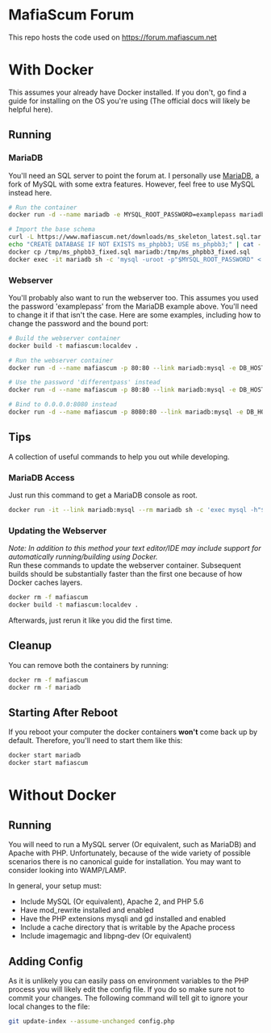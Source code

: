 # MafiaScum Forum
This repo hosts the code used on https://forum.mafiascum.net

# With Docker
This assumes your already have Docker installed. If you don't, go find a guide for installing on the OS you're using (The official docs will likely be helpful here).

## Running

### MariaDB
You'll need an SQL server to point the forum at. I personally use [MariaDB](https://mariadb.org/), a fork of MySQL with some extra features. However, feel free to use MySQL instead here.
```bash
# Run the container
docker run -d --name mariadb -e MYSQL_ROOT_PASSWORD=examplepass mariadb:latest

# Import the base schema
curl -L https://www.mafiascum.net/downloads/ms_skeleton_latest.sql.tar.gz | tar -xz -C /tmp/
echo "CREATE DATABASE IF NOT EXISTS ms_phpbb3; USE ms_phpbb3;" | cat - /tmp/ms_phpbb3_skeleton.sql > /tmp/ms_phpbb3_fixed.sql
docker cp /tmp/ms_phpbb3_fixed.sql mariadb:/tmp/ms_phpbb3_fixed.sql
docker exec -it mariadb sh -c 'mysql -uroot -p"$MYSQL_ROOT_PASSWORD" < /tmp/ms_phpbb3_fixed.sql'
```

### Webserver
You'll probably also want to run the webserver too. This assumes you used the password 'examplepass' from the MariaDB example above. You'll need to change it if that isn't the case. Here are some examples, including how to change the password and the bound port:
```bash
# Build the webserver container
docker build -t mafiascum:localdev .

# Run the webserver container
docker run -d --name mafiascum -p 80:80 --link mariadb:mysql -e DB_HOST=mysql -e DB_PORT=3306 -e DB_NAME=ms_phpbb3 -e DB_USER=root -e DB_PASS=examplepass -e SITE_CHAT_URL=ws://localhost:4241 mafiascum:localdev

# Use the password 'differentpass' instead
docker run -d --name mafiascum -p 80:80 --link mariadb:mysql -e DB_HOST=mysql -e DB_PORT=3306 -e DB_NAME=ms_phpbb3 -e DB_USER=root -e DB_PASS=differentpass -e SITE_CHAT_URL=ws://localhost:4241 mafiascum:localdev

# Bind to 0.0.0.0:8080 instead
docker run -d --name mafiascum -p 8080:80 --link mariadb:mysql -e DB_HOST=mysql -e DB_PORT=3306 -e DB_NAME=ms_phpbb3 -e DB_USER=root -e DB_PASS=examplepass -e SITE_CHAT_URL=ws://localhost:4241 mafiascum:localdev
```

## Tips
A collection of useful commands to help you out while developing.

### MariaDB Access
Just run this command to get a MariaDB console as root.
```bash
docker run -it --link mariadb:mysql --rm mariadb sh -c 'exec mysql -h"$MYSQL_PORT_3306_TCP_ADDR" -P"$MYSQL_PORT_3306_TCP_PORT" -uroot -p"$MYSQL_ENV_MYSQL_ROOT_PASSWORD"'
```

### Updating the Webserver
*Note: In addition to this method your text editor/IDE may include support for automatically running/building using Docker.*  
Run these commands to update the webserver container. Subsequent builds should be substantially faster than the first one because of how Docker caches layers.
```bash
docker rm -f mafiascum
docker build -t mafiascum:localdev .
```
Afterwards, just rerun it like you did the first time.

## Cleanup
You can remove both the containers by running:
```bash
docker rm -f mafiascum
docker rm -f mariadb
```

## Starting After Reboot
If you reboot your computer the docker containers **won't** come back up by default. Therefore, you'll need to start them like this:
```bash
docker start mariadb
docker start mafiascum
```

# Without Docker

## Running
You will need to run a MySQL server (Or equivalent, such as MariaDB) and Apache with PHP. Unfortunately, because of the wide variety of possible scenarios there is no canonical guide for installation. You may want to consider looking into WAMP/LAMP.

In general, your setup must:
- Include MySQL (Or equivalent), Apache 2, and PHP 5.6
- Have mod_rewrite installed and enabled
- Have the PHP extensions mysqli and gd installed and enabled
- Include a cache directory that is writable by the Apache process
- Include imagemagic and libpng-dev (Or equivalent)

## Adding Config
As it is unlikely you can easily pass on environment variables to the PHP process you will likely edit the config file. If you do so make sure not to commit your changes. The following command will tell git to ignore your local changes to the file:
```bash
git update-index --assume-unchanged config.php
```

